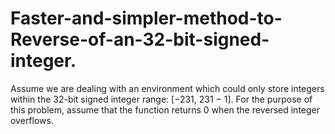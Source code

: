 # Faster-and-simpler-method-to-Reverse-of-an-32-bit-signed-integer.
Assume we are dealing with an environment which could only store integers within the 32-bit signed integer range:
[−231,  231 − 1]. For the purpose of this problem, assume that the  function returns 0 when the reversed integer overflows.
